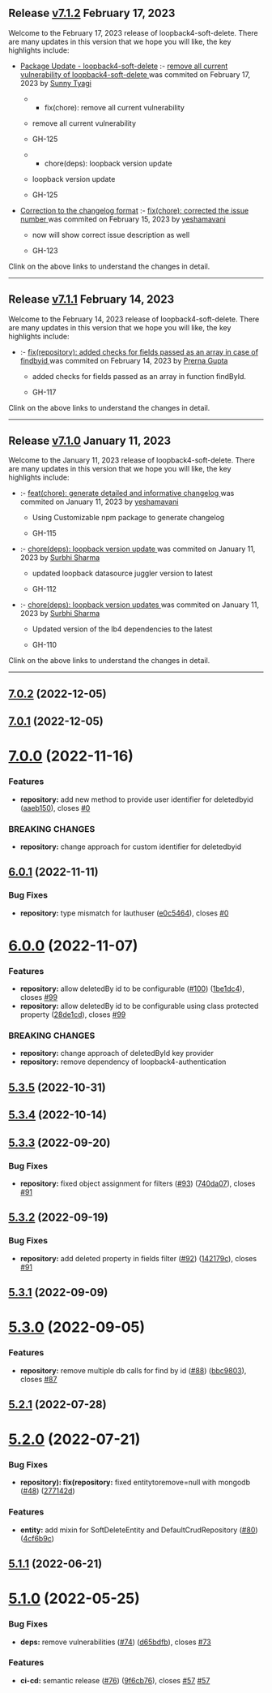 ## Release [v7.1.2](https://github.com/sourcefuse/loopback4-soft-delete/compare/v7.1.1..v7.1.2) February 17, 2023
Welcome to the February 17, 2023 release of loopback4-soft-delete. There are many updates in this version that we hope you will like, the key highlights include:

  - [Package Update - loopback4-soft-delete](https://github.com/sourcefuse/loopback4-soft-delete/issues/125) :- [remove all current vulnerability of loopback4-soft-delete ](https://github.com/sourcefuse/loopback4-soft-delete/commit/903404af4803042081bff031063d2924544e428e) was commited on February 17, 2023 by [Sunny Tyagi](mailto:107617248+Tyagi-Sunny@users.noreply.github.com)
    
      - * fix(chore): remove all current vulnerability
      
      -  remove all current vulnerability
      
      -  GH-125
      
      - * chore(deps): loopback version update
      
      -  loopback version update
      
      -  GH-125
      
  
  - [Correction to the changelog format](https://github.com/sourcefuse/loopback4-soft-delete/issues/123) :- [fix(chore): corrected the issue number ](https://github.com/sourcefuse/loopback4-soft-delete/commit/2425a474c2c3f174a5f52dbb89ee328afedeaedf) was commited on February 15, 2023 by [yeshamavani](mailto:83634146+yeshamavani@users.noreply.github.com)
    
      - now will show correct issue description as well
      
      -  GH-123
      
  
Clink on the above links to understand the changes in detail.
  ___

## Release [v7.1.1](https://github.com/sourcefuse/loopback4-soft-delete/compare/v7.1.0..v7.1.1) February 14, 2023
Welcome to the February 14, 2023 release of loopback4-soft-delete. There are many updates in this version that we hope you will like, the key highlights include:

  - [](https://github.com/sourcefuse/loopback4-soft-delete/issues/-117) :- [fix(repository): added checks for fields passed as an array in case of findbyid ](https://github.com/sourcefuse/loopback4-soft-delete/commit/2a66e5937019c604422fcac399cdd491650ce102) was commited on February 14, 2023 by [Prerna Gupta](mailto:prerna.gupta@sourcefuse.com)
    
      - added checks for fields passed as an array in function findById.
      
      -  GH-117
      
  
Clink on the above links to understand the changes in detail.
  ___

## Release [v7.1.0](https://github.com/sourcefuse/loopback4-soft-delete/compare/v7.0.2..v7.1.0) January 11, 2023
Welcome to the January 11, 2023 release of loopback4-soft-delete. There are many updates in this version that we hope you will like, the key highlights include:

  - [](https://github.com/sourcefuse/loopback4-soft-delete/issues/-115) :- [feat(chore): generate detailed and informative changelog ](https://github.com/sourcefuse/loopback4-soft-delete/commit/0c7805771fbf39ca827f42a74a831c8ec6e4c764) was commited on January 11, 2023 by [yeshamavani](mailto:83634146+yeshamavani@users.noreply.github.com)
    
      - Using Customizable npm package to generate changelog
      
      -  GH-115
      
  
  - [](https://github.com/sourcefuse/loopback4-soft-delete/issues/-112) :- [chore(deps): loopback version update ](https://github.com/sourcefuse/loopback4-soft-delete/commit/34f26d147ef8ae6d510e6f2e1b47277ab8bec10f) was commited on January 11, 2023 by [Surbhi Sharma](mailto:98279679+Surbhi-sharma1@users.noreply.github.com)
    
      - updated loopback datasource juggler version to latest
      
      -  GH-112
      
  
  - [](https://github.com/sourcefuse/loopback4-soft-delete/issues/-110) :- [chore(deps): loopback version updates ](https://github.com/sourcefuse/loopback4-soft-delete/commit/1a6b57cf7bad0993bb05a642ce2fbc341750daa5) was commited on January 11, 2023 by [Surbhi Sharma](mailto:98279679+Surbhi-sharma1@users.noreply.github.com)
    
      - Updated version of the lb4 dependencies to the latest
      
      -  GH-110
      
  
Clink on the above links to understand the changes in detail.
  ___

## [7.0.2](https://github.com/sourcefuse/loopback4-soft-delete/compare/v7.0.1...v7.0.2) (2022-12-05)

## [7.0.1](https://github.com/sourcefuse/loopback4-soft-delete/compare/v7.0.0...v7.0.1) (2022-12-05)

# [7.0.0](https://github.com/sourcefuse/loopback4-soft-delete/compare/v6.0.1...v7.0.0) (2022-11-16)


### Features

* **repository:** add new method to provide user identifier for deletedbyid ([aaeb150](https://github.com/sourcefuse/loopback4-soft-delete/commit/aaeb15023056b61c7048311f40ab254ab261ad6b)), closes [#0](https://github.com/sourcefuse/loopback4-soft-delete/issues/0)


### BREAKING CHANGES

* **repository:** change approach for custom identifier for deletedbyid

## [6.0.1](https://github.com/sourcefuse/loopback4-soft-delete/compare/v6.0.0...v6.0.1) (2022-11-11)


### Bug Fixes

* **repository:** type mismatch for Iauthuser ([e0c5464](https://github.com/sourcefuse/loopback4-soft-delete/commit/e0c54640f3ef2c1fad119afa9ae8f42e92c1048d)), closes [#0](https://github.com/sourcefuse/loopback4-soft-delete/issues/0)

# [6.0.0](https://github.com/sourcefuse/loopback4-soft-delete/compare/v5.3.5...v6.0.0) (2022-11-07)


### Features

* **repository:** allow deletedBy id to be configurable ([#100](https://github.com/sourcefuse/loopback4-soft-delete/issues/100)) ([1be1dc4](https://github.com/sourcefuse/loopback4-soft-delete/commit/1be1dc4245491086633d90eee9df930a45ea9bbd)), closes [#99](https://github.com/sourcefuse/loopback4-soft-delete/issues/99)
* **repository:** allow deletedBy id to be configurable using class protected property ([28de1cd](https://github.com/sourcefuse/loopback4-soft-delete/commit/28de1cd0f33d5f159bf25fb93b96c943a0b877d9)), closes [#99](https://github.com/sourcefuse/loopback4-soft-delete/issues/99)


### BREAKING CHANGES

* **repository:** change approach of deletedById key provider
* **repository:** remove dependency of loopback4-authentication

## [5.3.5](https://github.com/sourcefuse/loopback4-soft-delete/compare/v5.3.4...v5.3.5) (2022-10-31)

## [5.3.4](https://github.com/sourcefuse/loopback4-soft-delete/compare/v5.3.3...v5.3.4) (2022-10-14)

## [5.3.3](https://github.com/sourcefuse/loopback4-soft-delete/compare/v5.3.2...v5.3.3) (2022-09-20)


### Bug Fixes

* **repository:** fixed object assignment for filters ([#93](https://github.com/sourcefuse/loopback4-soft-delete/issues/93)) ([740da07](https://github.com/sourcefuse/loopback4-soft-delete/commit/740da07a509687e09f95e44af579fb895cf43796)), closes [#91](https://github.com/sourcefuse/loopback4-soft-delete/issues/91)

## [5.3.2](https://github.com/sourcefuse/loopback4-soft-delete/compare/v5.3.1...v5.3.2) (2022-09-19)


### Bug Fixes

* **repository:** add deleted property in fields filter ([#92](https://github.com/sourcefuse/loopback4-soft-delete/issues/92)) ([142179c](https://github.com/sourcefuse/loopback4-soft-delete/commit/142179cff96122388019945845a792a6898d614e)), closes [#91](https://github.com/sourcefuse/loopback4-soft-delete/issues/91)

## [5.3.1](https://github.com/sourcefuse/loopback4-soft-delete/compare/v5.3.0...v5.3.1) (2022-09-09)

# [5.3.0](https://github.com/sourcefuse/loopback4-soft-delete/compare/v5.2.1...v5.3.0) (2022-09-05)


### Features

* **repository:** remove multiple db calls for find by id ([#88](https://github.com/sourcefuse/loopback4-soft-delete/issues/88)) ([bbc9803](https://github.com/sourcefuse/loopback4-soft-delete/commit/bbc9803d90e6768f72e16eb24adee0a859890f25)), closes [#87](https://github.com/sourcefuse/loopback4-soft-delete/issues/87)

## [5.2.1](https://github.com/sourcefuse/loopback4-soft-delete/compare/v5.2.0...v5.2.1) (2022-07-28)

# [5.2.0](https://github.com/sourcefuse/loopback4-soft-delete/compare/v5.1.1...v5.2.0) (2022-07-21)


### Bug Fixes

* **repository): fix(repository:** fixed entitytoremove=null with mongodb ([#48](https://github.com/sourcefuse/loopback4-soft-delete/issues/48)) ([277142d](https://github.com/sourcefuse/loopback4-soft-delete/commit/277142d65e476ee1d3db0559dffc61e772e34ad9))


### Features

* **entity:** add mixin for SoftDeleteEntity and  DefaultCrudRepository ([#80](https://github.com/sourcefuse/loopback4-soft-delete/issues/80)) ([4cf6b9c](https://github.com/sourcefuse/loopback4-soft-delete/commit/4cf6b9c6254d508f6bbf564815b9cad6dc8c522f))

## [5.1.1](https://github.com/sourcefuse/loopback4-soft-delete/compare/v5.1.0...v5.1.1) (2022-06-21)

# [5.1.0](https://github.com/sourcefuse/loopback4-soft-delete/compare/v5.0.4...v5.1.0) (2022-05-25)


### Bug Fixes

* **deps:** remove vulnerabilities ([#74](https://github.com/sourcefuse/loopback4-soft-delete/issues/74)) ([d65bdfb](https://github.com/sourcefuse/loopback4-soft-delete/commit/d65bdfb1f807bc8b386cf2801aadf3e9da9b3f28)), closes [#73](https://github.com/sourcefuse/loopback4-soft-delete/issues/73)


### Features

* **ci-cd:** semantic release ([#76](https://github.com/sourcefuse/loopback4-soft-delete/issues/76)) ([9f6cb76](https://github.com/sourcefuse/loopback4-soft-delete/commit/9f6cb7684ae8fc56ff562841d7b20c621e3afe3b)), closes [#57](https://github.com/sourcefuse/loopback4-soft-delete/issues/57) [#57](https://github.com/sourcefuse/loopback4-soft-delete/issues/57)